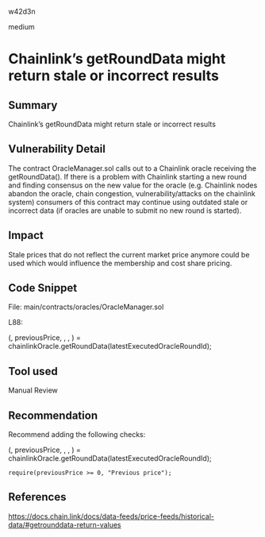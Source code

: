 w42d3n

medium

# Chainlink’s getRoundData might return stale or incorrect results

## Summary
Chainlink’s getRoundData might return stale or incorrect results

## Vulnerability Detail
The contract OracleManager.sol calls out to a Chainlink oracle receiving the getRoundData(). 
If there is a problem with Chainlink starting a new round and finding consensus on the new value for the oracle (e.g. Chainlink nodes abandon the oracle, chain congestion, vulnerability/attacks on the chainlink system) consumers of this contract may continue using outdated stale or incorrect data (if oracles are unable to submit no new round is started).


## Impact
Stale prices that do not reflect the current market price anymore could be used which would influence the membership and cost share pricing.

## Code Snippet
File: main/contracts/oracles/OracleManager.sol

L88:

 (, previousPrice, , , ) = chainlinkOracle.getRoundData(latestExecutedOracleRoundId);

## Tool used

Manual Review

## Recommendation
Recommend adding the following checks:

 (, previousPrice, , , ) = chainlinkOracle.getRoundData(latestExecutedOracleRoundId);

    require(previousPrice >= 0, "Previous price");

## References

https://docs.chain.link/docs/data-feeds/price-feeds/historical-data/#getrounddata-return-values